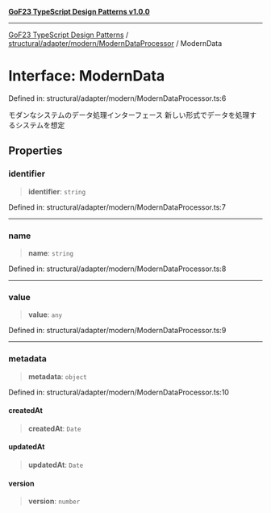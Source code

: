 [**GoF23 TypeScript Design Patterns v1.0.0**](../../../../../README.md)

***

[GoF23 TypeScript Design Patterns](../../../../../README.md) / [structural/adapter/modern/ModernDataProcessor](../README.md) / ModernData

# Interface: ModernData

Defined in: structural/adapter/modern/ModernDataProcessor.ts:6

モダンなシステムのデータ処理インターフェース
新しい形式でデータを処理するシステムを想定

## Properties

### identifier

> **identifier**: `string`

Defined in: structural/adapter/modern/ModernDataProcessor.ts:7

***

### name

> **name**: `string`

Defined in: structural/adapter/modern/ModernDataProcessor.ts:8

***

### value

> **value**: `any`

Defined in: structural/adapter/modern/ModernDataProcessor.ts:9

***

### metadata

> **metadata**: `object`

Defined in: structural/adapter/modern/ModernDataProcessor.ts:10

#### createdAt

> **createdAt**: `Date`

#### updatedAt

> **updatedAt**: `Date`

#### version

> **version**: `number`
